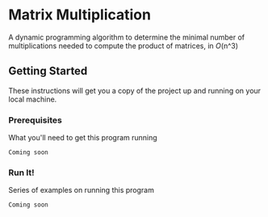 # Matrix Multiplication

A dynamic programming algorithm to determine the minimal number of multiplications needed to compute the product of matrices, in *O*(n^3)


## Getting Started

These instructions will get you a copy of the project up and running on your local machine. 

### Prerequisites

What you'll need to get this program running

```
Coming soon 
```

### Run It! 

Series of examples on running this program 


```
Coming soon 
```



